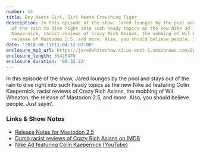 ```yaml
---
number: 14
title: Boy Meets Girl, Girl Meets Crouching Tiger
description: In this episode of the show, Jared lounges by the pool and stays out
  of the rain to dive right into such heady topics as the new Nike ad featuring Colin
  Kaepernick, racist reviews of Crazy Rich Asians, the mobbing of Wil Wheaton, the
  release of Mastodon 2.5, and more. Also, you should believe people. Just sayin'.
date: '2018-09-11T11:04:12-07:00'
enclosure_mp3_url: https://jaredwhiteshow.s3.us-west-1.amazonaws.com/Episode%2014%20-%20Boy%20Meets%20Girl%20Girl%20Meets%20Crouching%20Tiger.mp3
enclosure_length: 31425476
enclosure_duration: '00:32:22'
---
```


In this episode of the show, Jared lounges by the pool and stays out of the rain to dive right into such heady topics as the new Nike ad featuring Colin Kaepernick, racist reviews of Crazy Rich Asians, the mobbing of Wil Wheaton, the release of Mastodon 2.5, and more. Also, you should believe people. Just sayin'.

### Links & Show Notes

* [Release Notes for Mastodon 2.5](https://blog.joinmastodon.org/2018/09/mastodon-2.5-released/)
* [Dumb racist reviews of Crazy Rich Asians on IMDB](https://www.imdb.com/title/tt3104988/reviews?ref_=tt_urv)
* [Nike Ad featuring Colin Kaepernick (YouTube)](https://www.youtube.com/watch?v=Fq2CvmgoO7I)